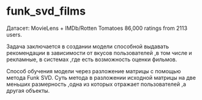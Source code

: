 # funk_svd_films
Датасет:
MovieLens + IMDb/Rotten Tomatoes
86,000 ratings from 2113 users.

Задача заключается в создании модели способной выдавать рекомендации в зависимости от вкусов пользователей ,в том числе и рекламные, в системах ,где есть возможность оценки фильмов. 

Способ обучения модели через разложение матрицы с помощью метода Funk SVD.
Суть метода в разложении исходной матрицы на две меньших размерность ,одна из которых отражает пользователей ,а другая объекты. 
